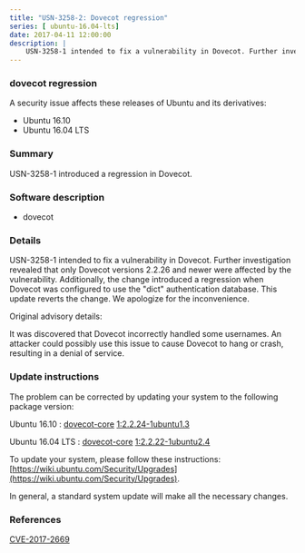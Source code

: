 ```yaml
---
title: "USN-3258-2: Dovecot regression"
series: [ ubuntu-16.04-lts]
date: 2017-04-11 12:00:00
description: |
    USN-3258-1 intended to fix a vulnerability in Dovecot. Further investigation revealed that only Dovecot versions 2.2.26 and newer were affected by the vulnerability. Additionally, the change introduced a regression when Dovecot was configured to use the &quot;dict&quot; authentication database. This update reverts the change. We apologize for the inconvenience.
--- 
```

 
 


### dovecot regression

A security issue affects these releases of Ubuntu and its derivatives:

* Ubuntu 16.10
* Ubuntu 16.04 LTS

### Summary

USN-3258-1 introduced a regression in Dovecot. 

### Software description

* dovecot 

### Details

USN-3258-1 intended to fix a vulnerability in Dovecot. Further investigation revealed that only Dovecot versions 2.2.26 and newer were affected by the vulnerability. Additionally, the change introduced a regression when Dovecot was configured to use the &quot;dict&quot; authentication database. This update reverts the change. We apologize for the inconvenience.

Original advisory details:

 It was discovered that Dovecot incorrectly handled some usernames. An attacker could possibly use this issue to cause Dovecot to hang or crash, resulting in a denial of service. 

### Update instructions

The problem can be corrected by updating your system to the following package version:

Ubuntu 16.10
 : [dovecot-core](https://launchpad.net/ubuntu/+source/dovecot) <span> [1:2.2.24-1ubuntu1.3](https://launchpad.net/ubuntu/+source/dovecot/1:2.2.24-1ubuntu1.3) </span> 

Ubuntu 16.04 LTS
 : [dovecot-core](https://launchpad.net/ubuntu/+source/dovecot) <span> [1:2.2.22-1ubuntu2.4](https://launchpad.net/ubuntu/+source/dovecot/1:2.2.22-1ubuntu2.4) </span> 

To update your system, please follow these instructions: [https://wiki.ubuntu.com/Security/Upgrades](https://wiki.ubuntu.com/Security/Upgrades).

In general, a standard system update will make all the necessary changes. 

### References

 
 [CVE-2017-2669](http://people.ubuntu.com/~ubuntu-security/cve/CVE-2017-2669)
 

